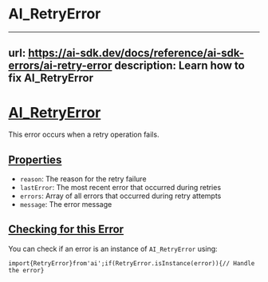 # AI_RetryError


---
url: https://ai-sdk.dev/docs/reference/ai-sdk-errors/ai-retry-error
description: Learn how to fix AI_RetryError
---


# [AI\_RetryError](#ai_retryerror)


This error occurs when a retry operation fails.


## [Properties](#properties)


-   `reason`: The reason for the retry failure
-   `lastError`: The most recent error that occurred during retries
-   `errors`: Array of all errors that occurred during retry attempts
-   `message`: The error message


## [Checking for this Error](#checking-for-this-error)


You can check if an error is an instance of `AI_RetryError` using:

```
import{RetryError}from'ai';if(RetryError.isInstance(error)){// Handle the error}
```
